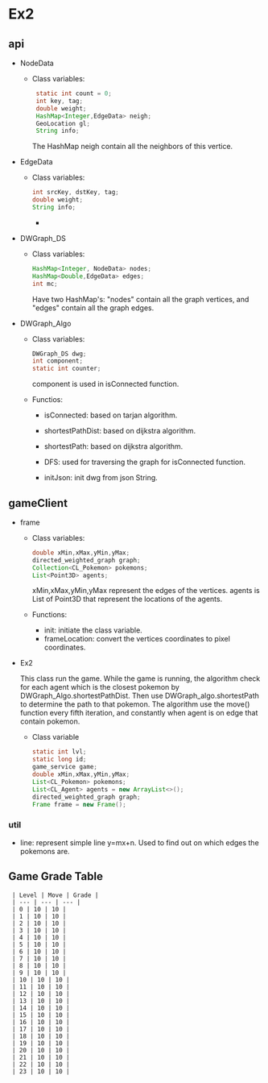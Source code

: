 # Ex2
## api

  - NodeData
  
    - Class variables:
  
      ```java
       static int count = 0;
       int key, tag;
       double weight;
       HashMap<Integer,EdgeData> neigh;
       GeoLocation gl;
       String info;
       ```
       The HashMap neigh contain all the neighbors of this vertice.
       
  - EdgeData
    
    - Class variables:
      
      ```java
      int srcKey, dstKey, tag;
      double weight;
      String info;
      ```
       - 
  
  - DWGraph_DS
  
    - Class variables:
    
      ```java
      HashMap<Integer, NodeData> nodes;
      HashMap<Double,EdgeData> edges;
      int mc;
      ```
       Have two HashMap's: "nodes" contain all the graph vertices, and "edges" contain all the graph edges.
       
 - DWGraph_Algo
   
   - Class variables:
   
       ```java
       DWGraph_DS dwg;
       int component;
       static int counter;
       ```
      component is used in isConnected function.
       
   - Functios:
     
     - isConnected: based on tarjan algorithm.
     
     - shortestPathDist: based on dijkstra algorithm.
     
     - shortestPath: based on dijkstra algorithm.
     
     - DFS: used for traversing the graph for isConnected function.
     
     - initJson: init dwg from json String.

## gameClient

  - frame
    
    - Class variables:
    
      ```java
      double xMin,xMax,yMin,yMax;
      directed_weighted_graph graph;
      Collection<CL_Pokemon> pokemons;
      List<Point3D> agents;
      ```
      xMin,xMax,yMin,yMax represent the edges of the vertices.
      agents is List of Point3D that represent the locations of the agents.
      
    - Functions:
    
      - init: initiate the class variable.
      - frameLocation: convert the vertices coordinates to pixel coordinates.
  
  - Ex2
    
    This class run the game.
    While the game is running, the algorithm check for each agent which is the closest pokemon by DWGraph_Algo.shortestPathDist.
    Then use DWGraph_algo.shortestPath to determine the path to that pokemon.
    The algorithm use the move() function every fifth iteration, and constantly when agent is on edge that contain pokemon.
    
    - Class variable
      ```java
      static int lvl;
      static long id;
      game_service game;
      double xMin,xMax,yMin,yMax;
      List<CL_Pokemon> pokemons;
      List<CL_Agent> agents = new ArrayList<>();
      directed_weighted_graph graph;
      Frame frame = new Frame();
      ```
      
  
  ### util
    
   - line: represent simple line y=mx+n. Used to find out on which edges the pokemons are.
   
   
   
   ## Game Grade Table
   
     | Level | Move | Grade |
     | --- | --- | --- |
     | 0 | 10 | 10 |
     | 1 | 10 | 10 |
     | 2 | 10 | 10 |
     | 3 | 10 | 10 |
     | 4 | 10 | 10 |
     | 5 | 10 | 10 |
     | 6 | 10 | 10 |
     | 7 | 10 | 10 |
     | 8 | 10 | 10 |
     | 9 | 10 | 10 |
     | 10 | 10 | 10 |
     | 11 | 10 | 10 |
     | 12 | 10 | 10 |
     | 13 | 10 | 10 |
     | 14 | 10 | 10 |
     | 15 | 10 | 10 |
     | 16 | 10 | 10 |
     | 17 | 10 | 10 |
     | 18 | 10 | 10 |
     | 19 | 10 | 10 |
     | 20 | 10 | 10 |
     | 21 | 10 | 10 |
     | 22 | 10 | 10 |
     | 23 | 10 | 10 |
     
     
     
     
     
      
    
